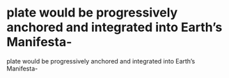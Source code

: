 # plate would be progressively anchored and integrated into Earth’s Manifesta-

plate would be progressively anchored and integrated into Earth’s Manifesta-